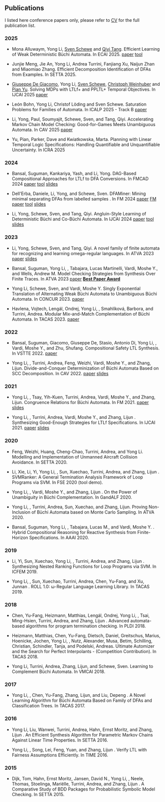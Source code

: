 ## Publications
I listed here conference papers only, please refer to [CV](pdf/cv.pdf) for the full publication list.

### 2025
- Mona Alluwaym, Yong Li, [Sven Schewe](https://www.csc.liv.ac.uk/~sven/) and [Qiyi Tang](https://sites.google.com/view/qiyitang/publications). Efficient Learning of Weak Deterministic Büchi Automata. In ECAI 2025. [paper](https://arxiv.org/abs/2508.14274) [tool](https://github.com/iscas-tis/roll-library)

- Junjie Meng, Jie An, Yong Li, Andrea Turrini, Fanjiang Xu, Naijun Zhan and Miaomiao Zhang. Efficient Decomposition Identification of DFAs from Examples. In SETTA 2025.

- [Giuseppe De Giacomo](https://www.cs.ox.ac.uk/people/giuseppe.degiacomo/), Yong Li, [Sven Schewe](https://www.csc.liv.ac.uk/~sven/), [Christoph Weinhuber](https://weinhuber.github.io/) and [Pian Yu](https://sites.google.com/view/pian-yu/home). Solving MDPs with LTLf+ and PPLTL+ Temporal Objectives. In IJCAI 2025 [paper](https://arxiv.org/abs/2505.17264)

- León Bohn, Yong Li, Christof Löding and Sven Schewe. Saturation Problems for Families of Automata. In ICALP 2025 - Track B [paper](https://www.arxiv.org/abs/2506.13197)

- Li, Yong, Paul, Soumyajit, Schewe, Sven, and Tang, Qiyi. Accelerating Markov Chain Model Checking: Good-for-Games Meets Unambiguous Automata. In CAV 2025 [paper](pdf/CAV25.pdf)

- Yu, Pian, Parker, Dave and Kwiatkowska, Marta. Planning with Linear Temporal Logic Specifications: Handling Quantifiable and Unquantifiable Uncertainty. In ICRA 2025

### 2024

- Bansal, Suguman, Kankariya, Yash, and Li, Yong. DAG-Based Compositional Approaches for LTLf to
DFA Conversions. In FMCAD 2024 [paper](https://repositum.tuwien.at/handle/20.500.12708/200795) [tool](https://github.com/suguman-lab/lisa2) [slides](pdf/FMCAD24.pptx)

- Dell'Erba, Daniele, Li, Yong, and Schewe, Sven. DFAMiner: Mining minimal separating DFAs from labelled samples
. In FM 2024 [paper](https://arxiv.org/abs/2405.18871) [FM paper](pdf/FM2024.pdf) [tool](https://github.com/liyong31/DFAMiner) [slides](pdf/FM24.pptx)

- Li, Yong, Schewe, Sven, and Tang, Qiyi. Angluin-Style Learning of Deterministic Büchi and Co-Büchi Automata. In IJCAI 2024
[paper](pdf/IJCAI24.pdf) [tool](https://github.com/iscas-tis/roll-library) [slides](pdf/IJCAI24.pptx)

### 2023

- Li, Yong, Schewe, Sven, and Tang, Qiyi. A novel family of finite automata for recognizing and learning omega-regular languages. In ATVA 2023
[paper](pdf/LimitFDFA.pdf) [slides](pdf/ATVA23b.pdf)

- Bansal, Suguman, Yong Li, , Tabajara, Lucas Martinelli, Vardi, Moshe Y., and Wells, Andrew M.
Model Checking Strategies from Synthesis Over Finite Traces. In ATVA 2023 [paper](pdf/ATVA2023a.pdf) [**Best Paper Award**](pdf/bestpaperATVA.pdf)

- Yong Li, Schewe, Sven, and Vardi, Moshe Y. Singly Exponential Translation of Alternating Weak Büchi Automata to Unambiguous Büchi Automata. In CONCUR 2023. [paper](pdf/CONCUR2023.pdf)

- Havlena, Vojtech, Lengál, Ondrej, Yong Li, , Smahlı́ková, Barbora, and Turrini, Andrea. Modular Mix-and-Match Complementation of Büchi Automata. In TACAS 2023. [paper](pdf/TACAS23.pdf)


### 2022

- Bansal, Suguman, Giacomo, Giuseppe De, Stasio, Antonio Di, Yong Li, , Vardi, Moshe Y., and Zhu, Shufang. Compositional Safety LTL Synthesis. In VSTTE 2022. [paper](pdf/VSTTE22.pdf)

- Yong Li, , Turrini, Andrea, Feng, Weizhi, Vardi, Moshe Y., and Zhang, Lijun. Divide-and-Conquer Determinization of Büchi Automata Based on SCC Decomposition. In CAV 2022. [paper](pdf/CAV2022.pdf) [slides](pdf/CAV-talk.pdf)

### 2021

- Yong Li, , Tsay, Yih-Kuen, Turrini, Andrea, Vardi, Moshe Y., and Zhang, Lijun. Congruence Relations for Büchi Automata. In FM 2021. [paper](pdf/FM2021.pdf) [slides](pdf/FM2021.pptx)

- Yong Li, , Turrini, Andrea, Vardi, Moshe Y., and Zhang, Lijun
. Synthesizing Good-Enough Strategies for LTLf Specifications. In IJCAI 2021. [paper](pdf/IJCAI21-LiTVZ.pdf) [slides](pdf/IJCAI21.pptx)

### 2020

- Feng, Weizhi, Huang, Cheng-Chao, Turrini, Andrea, and Yong Li. Modelling and Implementation of Unmanned Aircraft Collision Avoidance. In SETTA 2020. 

- Li, Xie, Li, Yi, Yong Li, , Sun, Xuechao, Turrini, Andrea, and Zhang, Lijun
. SVMRanker: A General Termination Analysis Framework of Loop Programs via SVM. In FSE 2020 (tool demo).

- Yong Li, , Vardi, Moshe Y., and Zhang, Lijun
. On the Power of Unambiguity in Büchi Complementation. In GandALF 2020.

- Yong Li, , Turrini, Andrea, Sun, Xuechao, and Zhang, Lijun. Proving Non-Inclusion of Büchi Automata based on Monte Carlo Sampling. In ATVA 2020.

- Bansal, Suguman, Yong Li, , Tabajara, Lucas M., and Vardi, Moshe Y.
. Hybrid Compositional Reasoning for Reactive Synthesis from Finite-Horizon Specifications. In AAAI 2020.

### 2019

- Li, Yi, Sun, Xuechao, Yong Li, , Turrini, Andrea, and Zhang, Lijun
. Synthesizing Nested Ranking Functions for Loop Programs via SVM. In ICFEM 2019.

- Yong Li, , Sun, Xuechao, Turrini, Andrea, Chen, Yu-Fang, and Xu, Junnan
. ROLL 1.0: ω-Regular Language Learning Library. In TACAS 2019.

### 2018
- Chen, Yu-Fang, Heizmann, Matthias, Lengál, Ondrej, Yong Li, , Tsai, Ming-Hsien, Turrini, Andrea, and Zhang, Lijun
. Advanced automata-based algorithms for program termination checking. In PLDI 2018.

- Heizmann, Matthias, Chen, Yu-Fang, Dietsch, Daniel, Greitschus, Marius, Hoenicke, Jochen, Yong Li, , Nutz, Alexander, Musa, Betim, Schilling, Christian, Schindler, Tanja, and Podelski, Andreas. Ultimate Automizer and the Search for Perfect Interpolants - (Competition Contribution).
In TACAS 2018.

- Yong Li, Turrini, Andrea, Zhang, Lijun, and Schewe, Sven. Learning to Complement Büchi Automata. In VMCAI 2018.

### 2017

- Yong Li, , Chen, Yu-Fang, Zhang, Lijun, and Liu, Depeng
. A Novel Learning Algorithm for Büchi Automata Based on Family of DFAs and Classification Trees. In TACAS 2017.

### 2016

- Yong Li, Liu, Wanwei, Turrini, Andrea, Hahn, Ernst Moritz, and Zhang, Lijun
. An Efficient Synthesis Algorithm for Parametric Markov Chains Against Linear Time Properties. In SETTA 2016.

- Yong Li, , Song, Lei, Feng, Yuan, and Zhang, Lijun
. Verify LTL with Fairness Assumptions Efficiently. In TIME 2016.

### 2015

- Dijk, Tom, Hahn, Ernst Moritz, Jansen, David N., Yong Li, , Neele, Thomas, Stoelinga, Mariëlle, Turrini, Andrea, and Zhang, Lijun
. A Comparative Study of BDD Packages for Probabilistic Symbolic Model Checking. In SETTA 2015.














